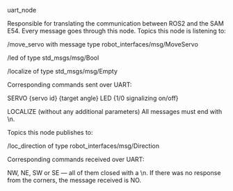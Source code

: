 uart_node

Responsible for translating the communication between ROS2 and the SAM E54. Every message goes through this node.
Topics this node is listening to:


/move_servo with message type robot_interfaces/msg/MoveServo


/led of type std_msgs/msg/Bool


/localize of type std_msgs/msg/Empty


Corresponding commands sent over UART:

SERVO {servo id} {target angle}
LED {1/0 signalizing on/off}

LOCALIZE (without any additional parameters)
All messages must end with \n.

Topics this node publishes to:


/loc_direction of type robot_interfaces/msg/Direction


Corresponding commands received over UART:


NW, NE, SW or SE — all of them closed with a \n. If there was no response from the corners, the message received is NO.
